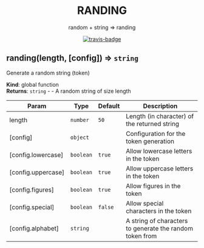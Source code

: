 
<h1 align="center">RANDING</h1>
<p align="center">
    random + string => randing
</p>


<p align="center">
    <a href="https://travis-ci.com/CorentinTh/randing">
        <img src="https://travis-ci.com/CorentinTh/randing.svg?token=9AFtbFzoBgurrPixVEqi&branch=master" alt="travis-badge">
    </a>
</p>





<!-- doc begin -->

<a name="randing"></a>

## randing(length, [config]) ⇒ <code>string</code>
Generate a random string (token)

**Kind**: global function  
**Returns**: <code>string</code> - - A random string of size length  

| Param | Type | Default | Description |
| --- | --- | --- | --- |
| length | <code>number</code> | <code>50</code> | Length (in character) of the returned string |
| [config] | <code>object</code> |  | Configuration for the token generation |
| [config.lowercase] | <code>boolean</code> | <code>true</code> | Allow lowercase letters in the token |
| [config.uppercase] | <code>boolean</code> | <code>true</code> | Allow uppercase letters in the token |
| [config.figures] | <code>boolean</code> | <code>true</code> | Allow figures in the token |
| [config.special] | <code>boolean</code> | <code>false</code> | Allow special characters in the token |
| [config.alphabet] | <code>string</code> |  | A string of characters to generate the random token from |



<!-- doc end -->
